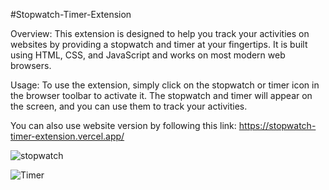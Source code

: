 #Stopwatch-Timer-Extension

Overview:
This extension is designed to help you track your activities on websites by providing a stopwatch and timer at your fingertips. It is built using HTML, CSS, and JavaScript and works on most modern web browsers.

Usage:
To use the extension, simply click on the stopwatch or timer icon in the browser toolbar to activate it. The stopwatch and timer will appear on the screen, and you can use them to track your activities.

You can also use website version by following this link:
https://stopwatch-timer-extension.vercel.app/

![stopwatch](https://user-images.githubusercontent.com/108828387/228787750-90f3f478-918c-484e-840b-c2e138d3f101.png)


![Timer](https://user-images.githubusercontent.com/108828387/228788156-36e787a1-0ca1-4197-998b-f92be81a0e2f.png)
